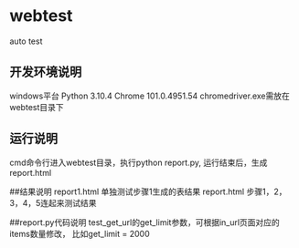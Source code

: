 # webtest
auto test

## 开发环境说明
windows平台
Python 3.10.4
Chrome	101.0.4951.54
chromedriver.exe需放在webtest目录下

## 运行说明
cmd命令行进入webtest目录，执行python report.py, 运行结束后，生成report.html


##结果说明
report1.html 单独测试步骤1生成的表结果
report.html 步骤1，2，3，4，5连起来测试结果

##report.py代码说明
test_get_url的get_limit参数，可根据in_url页面对应的items数量修改， 比如get_limit = 2000
